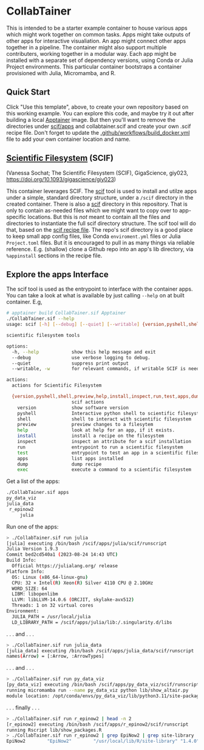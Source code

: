 # CollabTainer
This is intended to be a starter example container to house various apps which might
work together on common tasks. Apps might take outputs of other apps for interactive
visualiation. An app might connect other apps together in a pipeline. The container
might also support multiple contributers, working together in a modular way. Each app
might be installed with a separate set of dependency versions, using Conda or Julia
Project environments. This particular container bootstraps a container provisioned
with Julia, Micromamba, and R.

## Quick Start
Click "Use this template", above, to create your own repository based on this working example.
You can explore this code, and maybe try it out after building a local [Apptainer](https://apptainer.org/docs/user/latest/quick_start.html) image. But then you'll want to remove the directories under [scif/apps](scif/apps) and 
collabtainer.scif and create your own .scif recipe file. Don't forget to update the [.github/workflows/build_docker.yml](.github/workflows/build_docker.yml) file to add your own container location and name.


## [Scientific Filesystem](https://sci-f.github.io) (SCIF)
(Vanessa Sochat; The Scientific Filesystem (SCIF), GigaScience, giy023, https://doi.org/10.1093/gigascience/giy023)

This container leverages SCIF. The [scif](https://pypi.org/project/scif/) tool is used
to install and utilze apps under a simple, standard directory structure, under
a `/scif` directory in the created container. There is also a [scif](scif) directory in
this repository. That is only to contain as-needed files which we might want to copy over
to app-specific locations. But this is _not_ meant to contain all the files and directories
to instantiate the full scif directory structure. The scif tool will do that, based on the
[scif recipe file](collabtainer.scif). The repo's scif directory is a good place to keep small
app config files, like Conda `enviroment.yml` files or Julia `Project.toml` files. But it is encouraged
to pull in as many things via reliable reference. E.g. (shallow) clone a Github repo into an app's
lib directory, via `%appinstall` sections in the recipe file.

## Explore the apps Interface
The scif tool is used as the entrypoint to interface with the container apps. You can take a look
at what is available by just calling `--help` on at built container.
E.g,
```bash
# apptainer build CollabTainer.sif Apptainer
./CollabTainer.sif --help
usage: scif [-h] [--debug] [--quiet] [--writable] {version,pyshell,shell,preview,help,install,inspect,run,test,apps,dump,exec} ...

scientific filesystem tools

options:
  -h, --help            show this help message and exit
  --debug               use verbose logging to debug.
  --quiet               suppress print output
  --writable, -w        for relevant commands, if writable SCIF is needed

actions:
  actions for Scientific Filesystem

  {version,pyshell,shell,preview,help,install,inspect,run,test,apps,dump,exec}
                        scif actions
    version             show software version
    pyshell             Interactive python shell to scientific filesystem
    shell               shell to interact with scientific filesystem
    preview             preview changes to a filesytem
    help                look at help for an app, if it exists.
    install             install a recipe on the filesystem
    inspect             inspect an attribute for a scif installation
    run                 entrypoint to run a scientific filesystem
    test                entrypoint to test an app in a scientific filesystem
    apps                list apps installed
    dump                dump recipe
    exec                execute a command to a scientific filesystem
```
Get a list of the apps:
```bash
./CollabTainer.sif apps
py_data_viz
julia_data
 r_epinow2
     julia
```

Run one of the apps:
```bash
> ./CollabTainer.sif run julia
[julia] executing /bin/bash /scif/apps/julia/scif/runscript
Julia Version 1.9.3
Commit bed2cd540a1 (2023-08-24 14:43 UTC)
Build Info:
  Official https://julialang.org/ release
Platform Info:
  OS: Linux (x86_64-linux-gnu)
  CPU: 32 × Intel(R) Xeon(R) Silver 4110 CPU @ 2.10GHz
  WORD_SIZE: 64
  LIBM: libopenlibm
  LLVM: libLLVM-14.0.6 (ORCJIT, skylake-avx512)
  Threads: 1 on 32 virtual cores
Environment:
  JULIA_PATH = /usr/local/julia
  LD_LIBRARY_PATH = /scif/apps/julia/lib:/.singularity.d/libs
```

. . . and . . .
```bash
> ./CollabTainer.sif run julia_data
[julia_data] executing /bin/bash /scif/apps/julia_data/scif/runscript
names(Arrow) = [:Arrow, :ArrowTypes]
```

. . . and . . .
```bash
> ./CollabTainer.sif run py_data_viz
[py_data_viz] executing /bin/bash /scif/apps/py_data_viz/scif/runscript
running micromamba run --name py_data_viz python lib/show_altair.py
module location: /opt/conda/envs/py_data_viz/lib/python3.11/site-packages/altair/__init__.py
```

. . . finally . . .
```bash
> ./CollabTainer.sif run r_epinow2 | head -n 2
[r_epinow2] executing /bin/bash /scif/apps/r_epinow2/scif/runscript
running Rscript lib/show_packages.R
> ./CollabTainer.sif run r_epinow2 | grep EpiNow2 | grep site-library
EpiNow2        "EpiNow2"        "/usr/local/lib/R/site-library" "1.4.0"
```